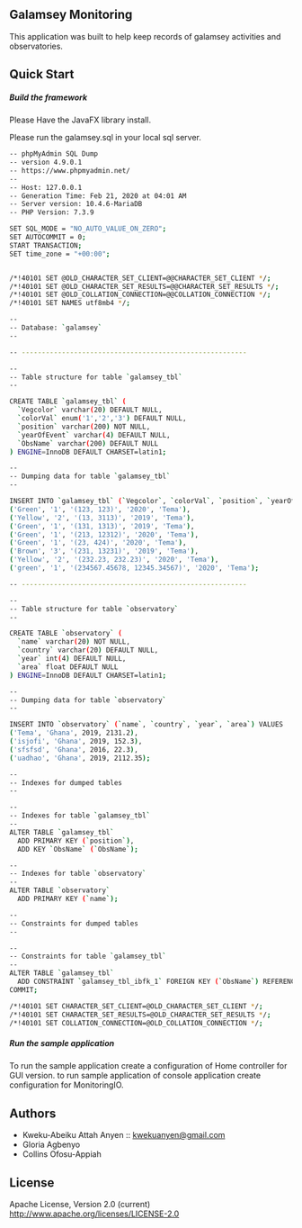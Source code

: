 ##  Galamsey Monitoring

This application was built to help keep records of galamsey activities and observatories.


## Quick Start

##### Build the framework

Please Have the JavaFX library install.

Please run the galamsey.sql in your local sql server.


```bash
-- phpMyAdmin SQL Dump
-- version 4.9.0.1
-- https://www.phpmyadmin.net/
--
-- Host: 127.0.0.1
-- Generation Time: Feb 21, 2020 at 04:01 AM
-- Server version: 10.4.6-MariaDB
-- PHP Version: 7.3.9

SET SQL_MODE = "NO_AUTO_VALUE_ON_ZERO";
SET AUTOCOMMIT = 0;
START TRANSACTION;
SET time_zone = "+00:00";


/*!40101 SET @OLD_CHARACTER_SET_CLIENT=@@CHARACTER_SET_CLIENT */;
/*!40101 SET @OLD_CHARACTER_SET_RESULTS=@@CHARACTER_SET_RESULTS */;
/*!40101 SET @OLD_COLLATION_CONNECTION=@@COLLATION_CONNECTION */;
/*!40101 SET NAMES utf8mb4 */;

--
-- Database: `galamsey`
--

-- --------------------------------------------------------

--
-- Table structure for table `galamsey_tbl`
--

CREATE TABLE `galamsey_tbl` (
  `Vegcolor` varchar(20) DEFAULT NULL,
  `colorVal` enum('1','2','3') DEFAULT NULL,
  `position` varchar(200) NOT NULL,
  `yearOfEvent` varchar(4) DEFAULT NULL,
  `ObsName` varchar(200) DEFAULT NULL
) ENGINE=InnoDB DEFAULT CHARSET=latin1;

--
-- Dumping data for table `galamsey_tbl`
--

INSERT INTO `galamsey_tbl` (`Vegcolor`, `colorVal`, `position`, `yearOfEvent`, `ObsName`) VALUES
('Green', '1', '(123, 123)', '2020', 'Tema'),
('Yellow', '2', '(13, 3113)', '2019', 'Tema'),
('Green', '1', '(131, 1313)', '2019', 'Tema'),
('Green', '1', '(213, 12312)', '2020', 'Tema'),
('Green', '1', '(23, 424)', '2020', 'Tema'),
('Brown', '3', '(231, 13231)', '2019', 'Tema'),
('Yellow', '2', '(232.23, 232.23)', '2020', 'Tema'),
('green', '1', '(234567.45678, 12345.34567)', '2020', 'Tema');

-- --------------------------------------------------------

--
-- Table structure for table `observatory`
--

CREATE TABLE `observatory` (
  `name` varchar(20) NOT NULL,
  `country` varchar(20) DEFAULT NULL,
  `year` int(4) DEFAULT NULL,
  `area` float DEFAULT NULL
) ENGINE=InnoDB DEFAULT CHARSET=latin1;

--
-- Dumping data for table `observatory`
--

INSERT INTO `observatory` (`name`, `country`, `year`, `area`) VALUES
('Tema', 'Ghana', 2019, 2131.2),
('isjofi', 'Ghana', 2019, 152.3),
('sfsfsd', 'Ghana', 2016, 22.3),
('uadhao', 'Ghana', 2019, 2112.35);

--
-- Indexes for dumped tables
--

--
-- Indexes for table `galamsey_tbl`
--
ALTER TABLE `galamsey_tbl`
  ADD PRIMARY KEY (`position`),
  ADD KEY `ObsName` (`ObsName`);

--
-- Indexes for table `observatory`
--
ALTER TABLE `observatory`
  ADD PRIMARY KEY (`name`);

--
-- Constraints for dumped tables
--

--
-- Constraints for table `galamsey_tbl`
--
ALTER TABLE `galamsey_tbl`
  ADD CONSTRAINT `galamsey_tbl_ibfk_1` FOREIGN KEY (`ObsName`) REFERENCES `observatory` (`name`);
COMMIT;

/*!40101 SET CHARACTER_SET_CLIENT=@OLD_CHARACTER_SET_CLIENT */;
/*!40101 SET CHARACTER_SET_RESULTS=@OLD_CHARACTER_SET_RESULTS */;
/*!40101 SET COLLATION_CONNECTION=@OLD_COLLATION_CONNECTION */;

```


##### Run the sample application
To run the sample application create a configuration of Home controller for GUI version.
to run sample application of console application create configuration for MonitoringIO.


## Authors

- Kweku-Abeiku Attah Anyen  ::  kwekuanyen@gmail.com
- Gloria Agbenyo
- Collins Ofosu-Appiah


## License

Apache License, Version 2.0 (current)
http://www.apache.org/licenses/LICENSE-2.0
